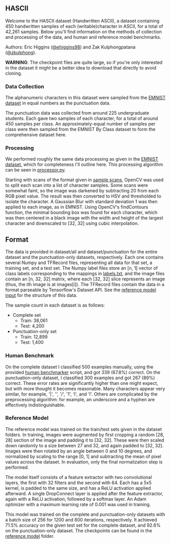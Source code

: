 ## HASCII
Welcome to the HASCII dataset (Handwritten ASCII), a dataset containing 450 handwritten samples of each (writable)character in ASCII, for a total of 42,261 samples. Below you'll find information on the methods of collection and processing of the data, and human and reference model benchmarks.

Authors: Eric Higgins ([@ehiggins98](https://github.com/ehiggins98)) and Zak Kulphongpatana ([@zkulphong](https://github.com/zkulphong)).

**WARNING**: The checkpoint files are quite large, so if you're only interested in the dataset it might be a better idea to download that directly to avoid cloning.

### Data Collection
The alphanumeric characters in this dataset were sampled from the [EMNIST dataset](https://arxiv.org/abs/1702.05373) in equal numbers as the punctuation data.

The punctuation data was collected from around 225 undergraduate students. Each gave two samples of each character, for a total of around 450 samples per class. An approximately-equal number of samples per class were then sampled from the EMNIST By Class dataset to form the comprehensive dataset here.

### Processing
We performed roughly the same data processing as given in the [EMNIST dataset](https://arxiv.org/abs/1702.05373), which for completeness I'll outline here. This processing algorithm can be seen in [processor.py](https://github.com/ehiggins98/HASCII/blob/master/processing/processor.py).

Starting with scans of the format given in [sample scans](https://github.com/ehiggins98/HASCII/tree/master/sample%20scans), OpenCV was used to split each scan into a list of character samples. Some scans were somewhat faint, so the image was darkened by subtracting 20 from each RGB pixel value. The result was then converted to HSV and thresholded to isolate the character. A Gaussian Blur with standard deviation 1 was then applied to each image, as in EMNIST. Using OpenCV's findContours function, the minimal bounding box was found for each character, which was then centered in a black image with the width and height of the largest character and downscaled to [32, 32] using cubic interpolation.

## Format
The data is provided in dataset/all and dataset/punctuation for the entire dataset and the punctuation-only datasets, respectively. Each one contains several Numpy and TFRecord files, representing all data for that set, a training set, and a test set. The Numpy label files store an [n, 1] vector of class labels corresponding to the mappings in [labels.txt](https://github.com/ehiggins98/HASCII/labels.txt), and the image files contain an [n, 32, 32] matrix, where each [32, 32] slice represents an image (thus, the ith image is at images[i]). The TFRecord files contain the data in a format parseable by Tensorflow's Dataset API. See the [reference model input](https://github.com/ehiggins98/HASCII/blob/master/reference%20model/input.py) for the structure of this data.

The sample count in each dataset is as follows:
* Complete set
    * Train: 38,061
    * Test: 4,200
* Punctuation-only set
    * Train: 12,899
    * Test: 1,400

### Human Benchmark
On the complete dataset I classified 500 examples manually, using the provided [human benchmarker](https://github.com/ehiggins98/HASCII/blob/master/human_benchmarker.py) script, and got 339 (67.8%) correct. On the punctuation-only dataset, I classified 300 examples and got 267 (89%) correct. These error rates are significantly
higher than one might expect, but with more thought it becomes reasonable. Many characters appear very similar, 
for example, '|', '\', '/', '1', 'I', and 'l'. Others are complicated by the preprocessing algorithm: for example,
an underscore and a hyphen are effectively indistinguishable.

### Reference Model
The reference model was trained on the train/test sets given in the dataset folders. In training, images were augmented by first cropping a random [28, 28] section of the image and padding it to [32, 32]. These were then scaled down randomly to a size between 27 and 32, and again padded to [32, 32]. Images were then rotated by an angle between 0 and 10 degrees, and normalized by scaling to the range [0, 1] and subtracting the mean of pixel values across the dataset. In evaluation, only the final normalization step is performed.

The model itself consists of a feature extractor with two convolutional layers, the first with 32 filters and the second with 64. Each has a 5x5 kernel, is padded to the same size, and has a ReLU activation applied afterward. A single DropConnect layer is applied after the feature extractor, again with a ReLU activation, followed by a softmax layer. An Adam optimizer with a maximum learning rate of 0.001 was used in training.

This model was trained on the complete and punctuation-only datasets with a batch size of 256 for 1200 and 800 iterations, respectively. It achieved 71.5% accuracy on the given test set for the complete dataset, and 92.6% on the punctuation-only dataset. The checkpoints can be found in the [reference model](https://github.com/ehiggins98/HASCII/blob/master/reference%20model) folder.